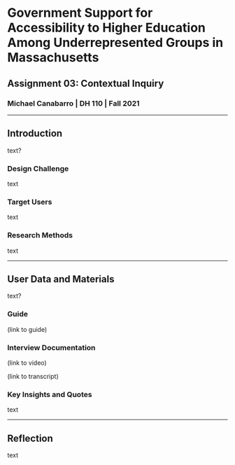 # Government Support for Accessibility to Higher Education Among Underrepresented Groups in Massachusetts
## Assignment 03: Contextual Inquiry
### Michael Canabarro | DH 110 | Fall 2021

---

## Introduction

text?

### Design Challenge

text

### Target Users

text

### Research Methods

text

---

## User Data and Materials

text?

### Guide

(link to guide)

### Interview Documentation

(link to video)

(link to transcript)

### Key Insights and Quotes

text

---

## Reflection

text
